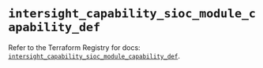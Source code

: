 # `intersight_capability_sioc_module_capability_def`

Refer to the Terraform Registry for docs: [`intersight_capability_sioc_module_capability_def`](https://registry.terraform.io/providers/ciscodevnet/intersight/1.0.71/docs/resources/capability_sioc_module_capability_def).
